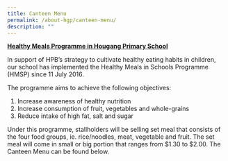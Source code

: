 ```yaml
---
title: Canteen Menu
permalink: /about-hgp/canteen-menu/
description: ""
---
```

<p><strong><u>Healthy Meals Programme in Hougang Primary School</u></strong></p>
<p>In support of HPB&rsquo;s strategy to cultivate healthy eating habits in children, our school has implemented the Healthy Meals in Schools Programme (HMSP) since 11 July 2016.</p>
<p>The programme aims to achieve the following objectives:</p>
<ol>
<li>Increase awareness of healthy nutrition</li>
<li>Increase consumption of fruit, vegetables and whole-grains</li>
<li>Reduce intake of high fat, salt and sugar</li>
</ol>
<p>Under this programme, stallholders will be selling set meal that consists of the four food groups, ie. rice/noodles, meat, vegetable and fruit. The set meal will come in small or big portion that ranges from&nbsp;$1.30&nbsp;to $2.00. The Canteen Menu can be found below.

[](/files/Canteen%20Stalls%20Menu%202023_2.pdf)